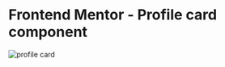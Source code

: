 # Frontend Mentor - Profile card component
![profile card](https://github.com/Joeybur/profile-card/assets/144486623/6e7bbed3-5684-4464-a354-0d747a4449ee)
